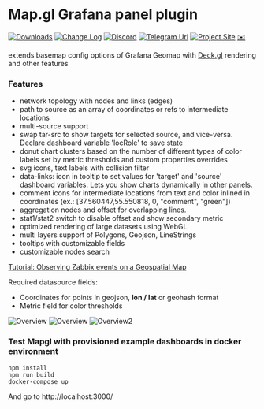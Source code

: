 
# Map.gl Grafana panel plugin

[![Downloads](https://img.shields.io/badge/dynamic/json?logo=grafana&amp;color=blue&amp;label=downloads&amp;query=%24.items%5B%3F%28%40.slug%20%3D%3D%20%22vaduga-mapgl-panel%22%29%5D.downloads&amp;url=https%3A%2F%2Fgrafana.com%2Fapi%2Fplugins)](https://grafana.com/grafana/plugins/vaduga-mapgl-panel)
[![Change Log](https://img.shields.io/badge/Change-log-blue.svg?style=flat)](https://github.com/vaduga/mapgl-community/blob/main/CHANGELOG.md)
[![Discord](https://img.shields.io/discord/973739619118088232?logo=discord&logoColor=%232490D7)](https://discord.gg/DZCAfzYwjC)
[![Telegram Url](https://img.shields.io/badge/Telegram-blue?logo=telegram )](https://t.me/mapgrafana)
[![Project Site](https://img.shields.io/badge/Project-site-red)](https://mapgl.org)
[✉️][email]

[//]: # ([![Change Log]&#40;https://img.shields.io/badge/Change-log-blue.svg?style=flat&#41;]&#40;https://github.com/vaduga/mapgl-community/blob/main/CHANGELOG.md&#41;)
[//]: # ([![GitHub]&#40;https://img.shields.io/github/stars/vaduga/mapgl-community?style=social&#41;]&#40;https://github.com/vaduga/mapgl-community&#41;)

extends basemap config options of Grafana Geomap with [Deck.gl](https://deck.gl/) rendering and other features
### Features
* network topology with nodes and links (edges)
* path to source as an array of coordinates or refs to intermediate locations
* multi-source support
* swap tar-src to show targets for selected source, and vice-versa. Declare dashboard variable 'locRole' to save state
* donut chart clusters based on the number of different types of color labels set by metric thresholds and custom properties overrides
* svg icons, text labels with collision filter
* data-links: icon in tooltip to set values for 'target' and 'source' dashboard variables. Lets you show charts dynamically in other panels.
* comment icons for intermediate locations from text and color inlined in coordinates (ex.: [37.560447,55.550818, 0, "comment", "green"])
* aggregation nodes and offset for overlapping lines.
* stat1/stat2 switch to disable offset and show secondary metric
* optimized rendering of large datasets using WebGL
* multi layers support of Polygons, Geojson, LineStrings
* tooltips with customizable fields
* customizable nodes search

[Tutorial: Observing Zabbix events on a Geospatial Map](https://mapgl.org/zabbix)<br/>

Required datasource fields:<br/>
* Coordinates for points in geojson, **lon / lat** or geohash format<br/>
* Metric field for color thresholds

![Overview](https://mapgl.org/img/aggr.gif)
![Overview](https://mapgl.org/img/screenshot1.png)
![Overview2](https://mapgl.org/img/screenshot2.png)

[email]: mailto:arbitr38@gmail.com

### Test Mapgl with provisioned example dashboards in docker environment 

```
npm install
npm run build
docker-compose up
```
And go to http://localhost:3000/




